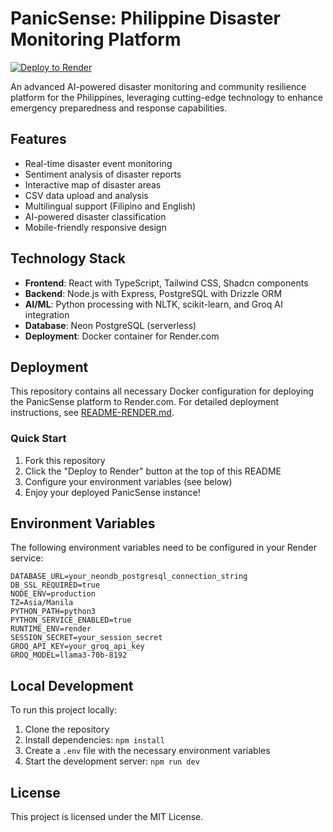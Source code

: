 # PanicSense: Philippine Disaster Monitoring Platform

[![Deploy to Render](https://render.com/images/deploy-to-render-button.svg)](https://render.com/deploy)

An advanced AI-powered disaster monitoring and community resilience platform for the Philippines, leveraging cutting-edge technology to enhance emergency preparedness and response capabilities.

## Features

- Real-time disaster event monitoring
- Sentiment analysis of disaster reports
- Interactive map of disaster areas
- CSV data upload and analysis
- Multilingual support (Filipino and English)
- AI-powered disaster classification
- Mobile-friendly responsive design

## Technology Stack

- **Frontend**: React with TypeScript, Tailwind CSS, Shadcn components
- **Backend**: Node.js with Express, PostgreSQL with Drizzle ORM
- **AI/ML**: Python processing with NLTK, scikit-learn, and Groq AI integration
- **Database**: Neon PostgreSQL (serverless)
- **Deployment**: Docker container for Render.com

## Deployment

This repository contains all necessary Docker configuration for deploying the PanicSense platform to Render.com. For detailed deployment instructions, see [README-RENDER.md](README-RENDER.md).

### Quick Start

1. Fork this repository
2. Click the "Deploy to Render" button at the top of this README
3. Configure your environment variables (see below)
4. Enjoy your deployed PanicSense instance!

## Environment Variables

The following environment variables need to be configured in your Render service:

```
DATABASE_URL=your_neondb_postgresql_connection_string
DB_SSL_REQUIRED=true
NODE_ENV=production
TZ=Asia/Manila
PYTHON_PATH=python3
PYTHON_SERVICE_ENABLED=true
RUNTIME_ENV=render
SESSION_SECRET=your_session_secret
GROQ_API_KEY=your_groq_api_key
GROQ_MODEL=llama3-70b-8192
```

## Local Development

To run this project locally:

1. Clone the repository
2. Install dependencies: `npm install`
3. Create a `.env` file with the necessary environment variables
4. Start the development server: `npm run dev`

## License

This project is licensed under the MIT License.